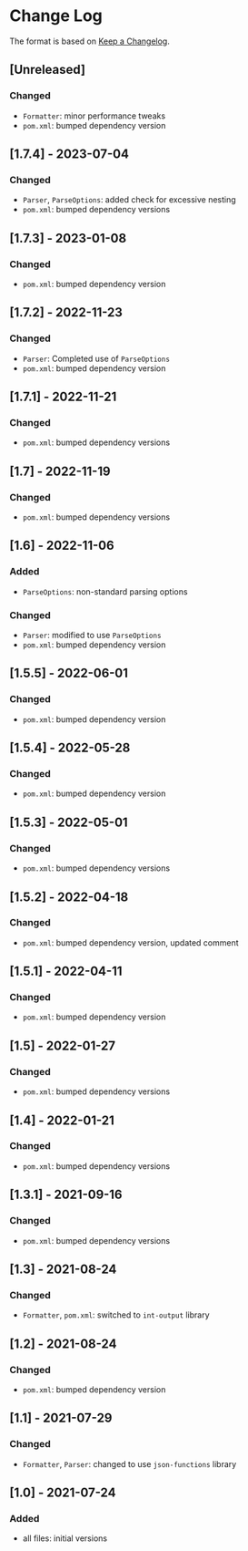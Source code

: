 # Change Log

The format is based on [Keep a Changelog](http://keepachangelog.com/).

## [Unreleased]
### Changed
- `Formatter`: minor performance tweaks
- `pom.xml`: bumped dependency version

## [1.7.4] - 2023-07-04
### Changed
- `Parser`, `ParseOptions`: added check for excessive nesting
- `pom.xml`: bumped dependency versions

## [1.7.3] - 2023-01-08
### Changed
- `pom.xml`: bumped dependency version

## [1.7.2] - 2022-11-23
### Changed
- `Parser`: Completed use of `ParseOptions`
- `pom.xml`: bumped dependency version

## [1.7.1] - 2022-11-21
### Changed
- `pom.xml`: bumped dependency versions

## [1.7] - 2022-11-19
### Changed
- `pom.xml`: bumped dependency versions

## [1.6] - 2022-11-06
### Added
- `ParseOptions`: non-standard parsing options
### Changed
- `Parser`: modified to use `ParseOptions`
- `pom.xml`: bumped dependency version

## [1.5.5] - 2022-06-01
### Changed
- `pom.xml`: bumped dependency version

## [1.5.4] - 2022-05-28
### Changed
- `pom.xml`: bumped dependency version

## [1.5.3] - 2022-05-01
### Changed
- `pom.xml`: bumped dependency versions

## [1.5.2] - 2022-04-18
### Changed
- `pom.xml`: bumped dependency version, updated comment

## [1.5.1] - 2022-04-11
### Changed
- `pom.xml`: bumped dependency version

## [1.5] - 2022-01-27
### Changed
- `pom.xml`: bumped dependency versions

## [1.4] - 2022-01-21
### Changed
- `pom.xml`: bumped dependency versions

## [1.3.1] - 2021-09-16
### Changed
- `pom.xml`: bumped dependency versions

## [1.3] - 2021-08-24
### Changed
- `Formatter`, `pom.xml`: switched to `int-output` library

## [1.2] - 2021-08-24
### Changed
- `pom.xml`: bumped dependency version

## [1.1] - 2021-07-29
### Changed
- `Formatter`, `Parser`: changed to use `json-functions` library

## [1.0] - 2021-07-24
### Added
- all files: initial versions
